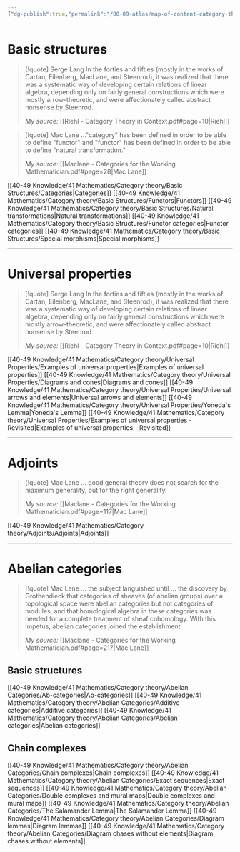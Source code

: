 ```yaml
---
{"dg-publish":true,"permalink":"/00-09-atlas/map-of-content-category-theory/","updated":"2024-09-30T19:59:28-07:00"}
---
```


# Basic structures

>[!quote] Serge Lang
>In the forties and fifties (mostly in the works of Cartan, Eilenberg, MacLane, and Steenrod), it was realized that there was a systematic way of developing certain relations of linear algebra, depending only on fairly general constructions which were mostly arrow-theoretic, and were affectionately called abstract nonsense by Steenrod.
>
>*My source:* [[Riehl - Category Theory in Context.pdf#page=10|Riehl]]

>[!quote] Mac Lane
>..."category" has been defined in order to be able to define "functor" and "functor" has been defined in order to be able to define "natural transformation."
>
>*My source:* [[Maclane - Categories for the Working Mathematician.pdf#page=28|Mac Lane]]

[[40-49 Knowledge/41 Mathematics/Category theory/Basic Structures/Categories\|Categories]]
[[40-49 Knowledge/41 Mathematics/Category theory/Basic Structures/Functors\|Functors]]
[[40-49 Knowledge/41 Mathematics/Category theory/Basic Structures/Natural transformations\|Natural transformations]]
[[40-49 Knowledge/41 Mathematics/Category theory/Basic Structures/Functor categories\|Functor categories]]
[[40-49 Knowledge/41 Mathematics/Category theory/Basic Structures/Special morphisms\|Special morphisms]]

---
# Universal properties

>[!quote] Serge Lang
>In the forties and fifties (mostly in the works of Cartan, Eilenberg, MacLane, and Steenrod), it was realized that there was a systematic way of developing certain relations of linear algebra, depending only on fairly general constructions which were mostly arrow-theoretic, and were affectionately called abstract nonsense by Steenrod.
>
>*My source:* [[Riehl - Category Theory in Context.pdf#page=10|Riehl]]

[[40-49 Knowledge/41 Mathematics/Category theory/Universal Properties/Examples of universal properties\|Examples of universal properties]]
[[40-49 Knowledge/41 Mathematics/Category theory/Universal Properties/Diagrams and cones\|Diagrams and cones]]
[[40-49 Knowledge/41 Mathematics/Category theory/Universal Properties/Universal arrows and elements\|Universal arrows and elements]]
[[40-49 Knowledge/41 Mathematics/Category theory/Universal Properties/Yoneda's Lemma\|Yoneda's Lemma]]
[[40-49 Knowledge/41 Mathematics/Category theory/Universal Properties/Examples of universal properties - Revisited\|Examples of universal properties - Revisited]]

---
# Adjoints

>[!quote] Mac Lane
>... good general theory does not search for the maximum generality, but for the right generality.
>
>*My source:* [[Maclane - Categories for the Working Mathematician.pdf#page=117|Mac Lane]]

[[40-49 Knowledge/41 Mathematics/Category theory/Adjoints/Adjoints\|Adjoints]]

---
# Abelian categories

>[!quote] Mac Lane
>... the subject languished until ... the discovery by Grothendieck that categories of sheaves (of abelian groups) over a topological space were abelian categories but not categories of modules, and that homological algebra in these categories was needed for a complete treatment of sheaf cohomology. With this impetus, abelian categories joined the establishment.
>
>*My source:* [[Maclane - Categories for the Working Mathematician.pdf#page=217|Mac Lane]]

## Basic structures

[[40-49 Knowledge/41 Mathematics/Category theory/Abelian Categories/Ab-categories\|Ab-categories]]
[[40-49 Knowledge/41 Mathematics/Category theory/Abelian Categories/Additive categories\|Additive categories]]
[[40-49 Knowledge/41 Mathematics/Category theory/Abelian Categories/Abelian categories\|Abelian categories]]

## Chain complexes

[[40-49 Knowledge/41 Mathematics/Category theory/Abelian Categories/Chain complexes\|Chain complexes]]
[[40-49 Knowledge/41 Mathematics/Category theory/Abelian Categories/Exact sequences\|Exact sequences]]
[[40-49 Knowledge/41 Mathematics/Category theory/Abelian Categories/Double complexes and mural maps\|Double complexes and mural maps]]
[[40-49 Knowledge/41 Mathematics/Category theory/Abelian Categories/The Salamander Lemma\|The Salamander Lemma]]
[[40-49 Knowledge/41 Mathematics/Category theory/Abelian Categories/Diagram lemmas\|Diagram lemmas]]
[[40-49 Knowledge/41 Mathematics/Category theory/Abelian Categories/Diagram chases without elements\|Diagram chases without elements]]